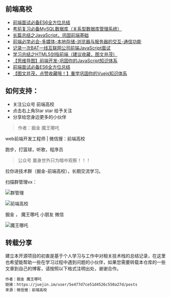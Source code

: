 ## 前端高校

* [前端面试必备ES6全方位总结](https://mp.weixin.qq.com/s/68iG9LWXKzp7x4wyy5McJA)
* [考前复习必备MySQL数据库（关系型数据库管理系统）](https://juejin.im/post/5e4f7ccdf265da574a1ead44)
* [长篇总结之JavaScript，巩固前端基础](https://juejin.im/post/5e53d96e51882548ff3a972c)
* [前端必学必会-多媒体-本地存储-浏览器与服务器的交互-通信功能](https://juejin.im/post/5e626c07f265da5749475408)
* [记录一次BAT一线互联网公司前端JavaScript面试](https://juejin.im/post/5e64ed08f265da572d12cc4e)
* [学习总结之HTML5剑指前端（建议收藏，图文并茂）](https://juejin.im/post/5e5bc764518825494466ad66)
* [【思维导图】前端开发-巩固你的JavaScript知识体系](https://juejin.im/post/5e8089dde51d4546d72d2099)
* [前端面试必备ES6全方位总结](https://juejin.im/post/5e480441518825495371f5c7)
* [【图文并茂，点赞收藏哦！】重学巩固你的Vuejs知识体系](https://juejin.im/post/5e6e2a5a5188254974680f6a)


## 如何支持：

- 关注公众号 前端高校
- 点击右上角Star star 给予关注
- 分享给您身边更多的小伙伴

> 作者：掘金 魔王哪吒

web前端开发工程师 | 微信搜：前端高校

跑步，打篮球，听歌，程序员

> 公众号 置身世外只为暗中观察！！！

拉你进技术群（掘金-前端高校），长期交流学习。

扫描群管理vx：

![群管理](https://cdn.jsdelivr.net/gh/webVueBlog/dadapic/img/微信图片_20200308212330.jpg)


![前端高校](https://cdn.jsdelivr.net/gh/webVueBlog/dadapic/img/微信图片_20200308211731.jpg)

掘金 ， 魔王哪吒 小朋友 微信

![魔王哪吒](https://cdn.jsdelivr.net/gh/webVueBlog/dadapic/img/微信图片_20200308213217.jpg)

## 转载分享

建立本开源项目的初衷是基于个人学习与工作中对相关技术栈的总结记录，在这里也希望能帮助一些在学习过程中遇到问题的小伙伴，如果您需要转载本仓库的一些文章到自己的博客，请按照以下格式注明出处，谢谢合作。

    作者：掘金 魔王哪吒
    链接：https://juejin.im/user/5e477d7ce51d4526c550a27d/posts
    来源：微信搜：前端高校